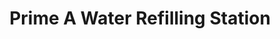 ---
title: "Prime A Water Refilling Station"
url: /cainta/prime-a-water-refilling-station/
shop: water
---